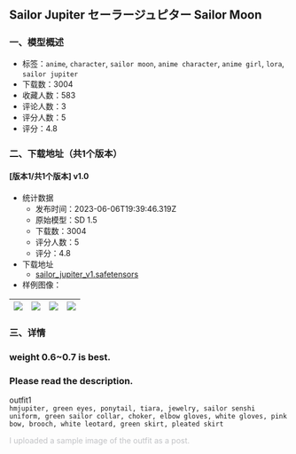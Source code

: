 ## Sailor Jupiter セーラージュピター Sailor Moon
### 一、模型概述

- 标签：`anime`, `character`, `sailor moon`, `anime character`, `anime girl`, `lora`, `sailor jupiter`
- 下载数：3004
- 收藏人数：583
- 评论人数：3
- 评分人数：5
- 评分：4.8

### 二、下载地址（共1个版本）

#### [版本1/共1个版本] v1.0

- 统计数据
  - 发布时间：2023-06-06T19:39:46.319Z
  - 原始模型：SD 1.5
  - 下载数：3004
  - 评分人数：5
  - 评分：4.8
- 下载地址
  - [sailor_jupiter_v1.safetensors](https://civitai.com/api/download/models/90579)
- 样例图像：

| <img src="https://image.civitai.com/xG1nkqKTMzGDvpLrqFT7WA/b426ae67-7762-47fa-98c7-88757bdcce2b/width=450/1053143.jpeg" /> | <img src="https://image.civitai.com/xG1nkqKTMzGDvpLrqFT7WA/22bdd40e-9ff6-43de-981b-a9934814b82c/width=450/1053142.jpeg" /> | <img src="https://image.civitai.com/xG1nkqKTMzGDvpLrqFT7WA/34bc9eab-d29a-4834-b120-c189ab706de9/width=450/1053144.jpeg" /> | <img src="https://image.civitai.com/xG1nkqKTMzGDvpLrqFT7WA/f56c2a5b-86bf-4dee-93b6-12f2712bb325/width=450/1053141.jpeg" /> |
| ---- | ---- | ---- | ---- |


### 三、详情
<h3 id="heading-12"><strong>weight 0.6~0.7 is best.</strong></h3><p></p><h3 id="please-read-the-description">Please read the description.</h3><p></p><p>outfit1<br /><code>hmjupiter, green eyes, ponytail, tiara, jewelry, sailor senshi uniform, green sailor collar, choker, elbow gloves, white gloves, pink bow, brooch, white leotard, green skirt, pleated skirt</code></p><p></p><p><span style="color:rgb(193, 194, 197)">I uploaded a sample image of the outfit as a post.</span></p>